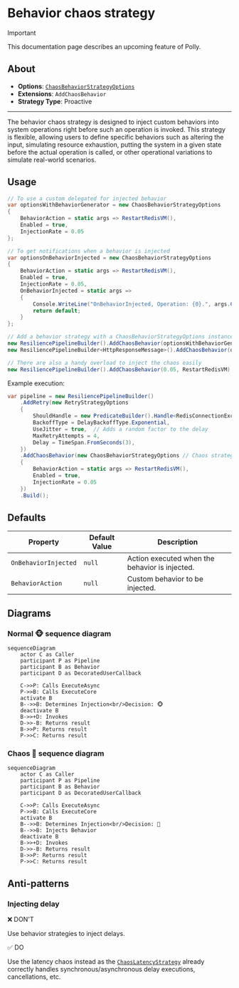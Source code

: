 # Behavior chaos strategy

> [!IMPORTANT]
> This documentation page describes an upcoming feature of Polly.

## About

- **Options**: [`ChaosBehaviorStrategyOptions`](xref:Polly.Simmy.Behavior.ChaosBehaviorStrategyOptions)
- **Extensions**: `AddChaosBehavior`
- **Strategy Type**: Proactive

---

The behavior chaos strategy is designed to inject custom behaviors into system operations right before such an operation is invoked. This strategy is flexible, allowing users to define specific behaviors such as altering the input, simulating resource exhaustion, putting the system in a given state before the actual operation is called, or other operational variations to simulate real-world scenarios.

## Usage

<!-- snippet: chaos-behavior-usage -->
```cs
// To use a custom delegated for injected behavior
var optionsWithBehaviorGenerator = new ChaosBehaviorStrategyOptions
{
    BehaviorAction = static args => RestartRedisVM(),
    Enabled = true,
    InjectionRate = 0.05
};

// To get notifications when a behavior is injected
var optionsOnBehaviorInjected = new ChaosBehaviorStrategyOptions
{
    BehaviorAction = static args => RestartRedisVM(),
    Enabled = true,
    InjectionRate = 0.05,
    OnBehaviorInjected = static args =>
    {
        Console.WriteLine("OnBehaviorInjected, Operation: {0}.", args.Context.OperationKey);
        return default;
    }
};

// Add a behavior strategy with a ChaosBehaviorStrategyOptions instance to the pipeline
new ResiliencePipelineBuilder().AddChaosBehavior(optionsWithBehaviorGenerator);
new ResiliencePipelineBuilder<HttpResponseMessage>().AddChaosBehavior(optionsOnBehaviorInjected);

// There are also a handy overload to inject the chaos easily
new ResiliencePipelineBuilder().AddChaosBehavior(0.05, RestartRedisVM);
```
<!-- endSnippet -->

Example execution:

<!-- snippet: chaos-behavior-execution -->
```cs
var pipeline = new ResiliencePipelineBuilder()
    .AddRetry(new RetryStrategyOptions
    {
        ShouldHandle = new PredicateBuilder().Handle<RedisConnectionException>(),
        BackoffType = DelayBackoffType.Exponential,
        UseJitter = true,  // Adds a random factor to the delay
        MaxRetryAttempts = 4,
        Delay = TimeSpan.FromSeconds(3),
    })
    .AddChaosBehavior(new ChaosBehaviorStrategyOptions // Chaos strategies are usually placed as the last ones in the pipeline
    {
        BehaviorAction = static args => RestartRedisVM(),
        Enabled = true,
        InjectionRate = 0.05
    })
    .Build();
```
<!-- endSnippet -->

## Defaults

| Property             | Default Value | Description                                    |
|----------------------|---------------|------------------------------------------------|
| `OnBehaviorInjected` | `null`        | Action executed when the behavior is injected. |
| `BehaviorAction`     | `null`        | Custom behavior to be injected.                |

## Diagrams

### Normal 🐵 sequence diagram

```mermaid
sequenceDiagram
    actor C as Caller
    participant P as Pipeline
    participant B as Behavior
    participant D as DecoratedUserCallback

    C->>P: Calls ExecuteAsync
    P->>B: Calls ExecuteCore
    activate B
    B-->>B: Determines Injection<br/>Decision: 🐵
    deactivate B
    B->>+D: Invokes
    D->>-B: Returns result
    B->>P: Returns result
    P->>C: Returns result
```

### Chaos 🙈 sequence diagram

```mermaid
sequenceDiagram
    actor C as Caller
    participant P as Pipeline
    participant B as Behavior
    participant D as DecoratedUserCallback

    C->>P: Calls ExecuteAsync
    P->>B: Calls ExecuteCore
    activate B
    B-->>B: Determines Injection<br/>Decision: 🙈
    B-->>B: Injects Behavior
    deactivate B
    B->>+D: Invokes
    D->>-B: Returns result
    B->>P: Returns result
    P->>C: Returns result
```

## Anti-patterns

### Injecting delay

❌ DON'T

Use behavior strategies to inject delays.

✅ DO

Use the latency chaos instead as the [`ChaosLatencyStrategy`](latency.md) already correctly handles synchronous/asynchronous delay executions, cancellations, etc.
